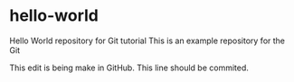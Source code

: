 # hello-world
Hello World repository for Git tutorial
This is an example repository for the Git 

This edit is being make in GitHub. This line should be commited.

